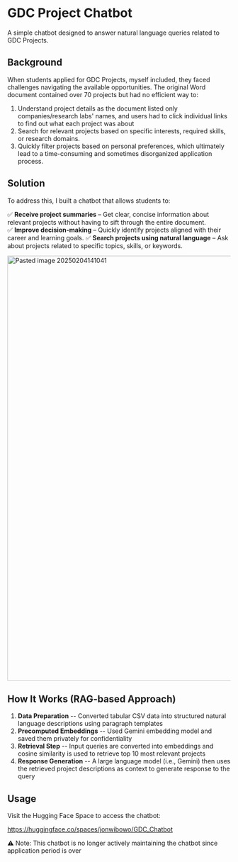# GDC Project Chatbot

A simple chatbot designed to answer natural language queries related to GDC Projects.

## Background

When students applied for GDC Projects, myself included, they faced challenges navigating the available opportunities. The original Word document contained over 70 projects but had no efficient way to:

1. Understand project details as the document listed only companies/research labs' names, and users had to click individual links to find out what each project was about
2. Search for relevant projects based on specific interests, required skills, or research domains.
3. Quickly filter projects based on personal preferences, which ultimately lead to a time-consuming and sometimes disorganized application process.
## Solution

To address this, I built a chatbot that allows students to:

✅ **Receive project summaries** – Get clear, concise information about relevant projects without having to sift through the entire document.  
✅ **Improve decision-making** – Quickly identify projects aligned with their career and learning goals.
✅ **Search projects using natural language** – Ask about projects related to specific topics, skills, or keywords.  

<img width="959" alt="Pasted image 20250204141041" src="https://github.com/user-attachments/assets/210ff086-87fa-4d2e-8c14-ee0cc5e86e88" />

## How It Works (RAG-based Approach)

1. **Data Preparation** -- Converted tabular CSV data into structured natural language descriptions using paragraph templates 
2. **Precomputed Embeddings** -- Used Gemini embedding model and saved them privately for confidentiality
3. **Retrieval Step** -- Input queries are converted into embeddings and cosine similarity is used to retrieve top 10 most relevant projects 
4. **Response Generation** -- A large language model (i.e., Gemini) then uses the retrieved project descriptions as context to generate response to the query
## Usage

Visit the Hugging Face Space to access the chatbot:

https://huggingface.co/spaces/jonwibowo/GDC_Chatbot

⚠ Note: This chatbot is no longer actively maintaining the chatbot since application period is over
